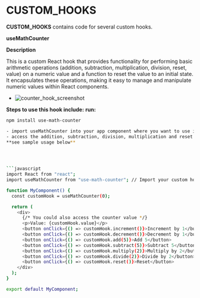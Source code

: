 # CUSTOM_HOOKS

**CUSTOM_HOOKS** contains code for several custom hooks.

**useMathCounter**

**Description**

This is a custom React hook that provides functionality for performing basic arithmetic operations (addition, subtraction, multiplication, division, reset, value) on a numeric value and a function to reset the value to an initial state. It encapsulates these operations, making it easy to manage and manipulate numeric values within React components.


- ![counter_hook_screenshot](https://github.com/Atinuke-Manuels/CUSTOM_HOOKS/assets/114990557/d061a83c-4f50-4e9b-ba3b-13d0193a937f.png)
  
**Steps to use this hook include:**
**run:** 
```bash
npm install use-math-counter

- import useMathCounter into your app component where you want to use it
- access the addition, subtraction, division, multiplication and reset functions embedded.
**see sample usage below**



  
```javascript
import React from "react";
import useMathCounter from "use-math-counter"; // Import your custom hook

function MyComponent() {
  const customHook = useMathCounter(0);

  return (
    <div>
      {/* You could also access the counter value */}
      <p>Value: {customHook.value}</p>
      <button onClick={() => customHook.increment()}>Increment by 1</button>
      <button onClick={() => customHook.decrement()}>Decrement by 1</button>
      <button onClick={() => customHook.add(5)}>Add 5</button>
      <button onClick={() => customHook.subtract(5)}>Subtract 5</button>
      <button onClick={() => customHook.multiply(2)}>Multiply by 2</button>
      <button onClick={() => customHook.divide(2)}>Divide by 2</button>
      <button onClick={() => customHook.reset()}>Reset</button>
    </div>
  );
}

export default MyComponent;







